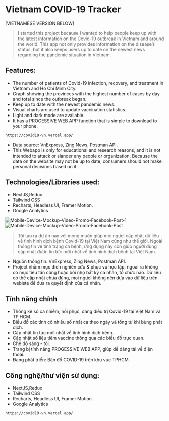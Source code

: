 # Vietnam COVID-19 Tracker
[VIETNAMESE VERSION BELOW]
> I started this project because I wanted to help people keep up with the latest information on the Covid-19 outbreak in Vietnam and around the world. This app not only provides information on the disease’s status, but it also keeps users up to date on the newest news regarding the pandemic situation in Vietnam.

## Features:
- The number of patients of Covid-19 infection, recovery, and treatment in Vietnam and Ho Chi Minh City.
- Graph showing the provinces with the highest number of cases by day and total since the outbreak began.
- Keep up to date with the newest pandemic news.
- Visual charts are used to update vaccination statistics.
- Light and dark mode are available.
- It has a PROGESSIVE WEB APP function that is simple to download to your phone.

```sh
https://covid19-vn.vercel.app/
```

- Data source: VnExpress, Zing News, Postman API.
- This Webapp is only for educational and research reasons, and it is not intended to attack or slander any people or organization. Because the data on the website may not be up to date, consumers should not make personal decisions based on it.

## Technologies/Libraries used:
- NextJS,Redux
- Tailwind CSS
- Recharts, Headless UI, Framer Motion.
- Google Analytics

<img src="https://i.ibb.co/QNmXrf9/Mobile-Device-Mockup-Video-Promo-Facebook-Post-1.png" alt="Mobile-Device-Mockup-Video-Promo-Facebook-Post-1" border="0">
<img src="https://i.ibb.co/jVfFx2X/Mobile-Device-Mockup-Video-Promo-Facebook-Post.png" alt="Mobile-Device-Mockup-Video-Promo-Facebook-Post" border="0">

> Tôi tạo ra dự án này với mong muốn giúp mọi người cập nhật dữ liệu về tình hình dịch bệnh Covid-19 tại Việt Nam cũng như thế giới. Ngoài thông tin về tình trạng ca bệnh, ứng dụng này còn giúp người dùng cập nhật được tin tức mới nhất về tình hình dịch bệnh tại Việt Nam. 


- Nguồn thông tin: VnExpress, Zing News, Postman API.
- Project nhằm mục đích nghiên cứu & phục vụ học tập, ngoài ra không có mục tiêu tấn công hoặc bôi nhọ bắt kỳ cá nhân, tổ chức nào. Dữ liệu có thể cập nhật chưa đúng, mọi người không nên dựa vào dữ liệu trên webiste để đưa ra quyết định của cá nhân.


## Tính năng chính
- Thống kê số ca nhiễm, hồi phục, đang diều trị Covid-19 tại Việt Nam và TP.HCM.
- Biểu đồ các tỉnh có nhiều số nhất ca theo ngày và tổng từ khi bùng phát dịch.
- Cập nhật tin tức mới nhất về tình hình dịch bệnh.
- Cập nhật số liệu tiêm vaccine thông qua các biểu đồ trực quan.
- Chế độ sáng - tối.
- Trang bị tính năng PROGESSIVE WEB APP, giúp dễ dàng tải về điện thoại.
- Đang phát triển: Bản đồ COVID-19 trên khu vực TPHCM.


## Công nghệ/thư viện sử dụng:
- NextJS,Redux
- Tailwind CSS
- Recharts, Headless UI, Framer Motion.
- Google Analytics
```sh
https://covid19-vn.vercel.app/
```
